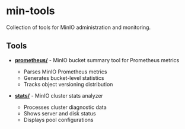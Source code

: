 # min-tools

Collection of tools for MinIO administration and monitoring.

## Tools

- **[prometheus/](prometheus/)** - MinIO bucket summary tool for Prometheus metrics
  - Parses MinIO Prometheus metrics
  - Generates bucket-level statistics
  - Tracks object versioning distribution

- **[stats/](stats/)** - MinIO cluster stats analyzer
  - Processes cluster diagnostic data
  - Shows server and disk status
  - Displays pool configurations
